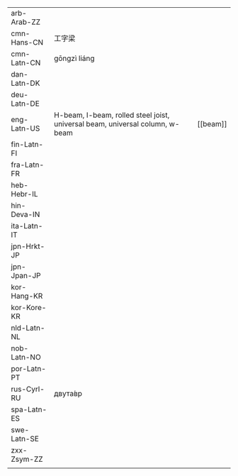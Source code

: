 | | | |
|-|-|-|
| arb-Arab-ZZ |  |  |
| cmn-Hans-CN | 工字梁 |  |
| cmn-Latn-CN | gōngzì liáng |  |
| dan-Latn-DK |  |  |
| deu-Latn-DE |  |  |
| eng-Latn-US | H-beam, I-beam, rolled steel joist, universal beam, universal column, w-beam | [[beam]] |
| fin-Latn-FI |  |  |
| fra-Latn-FR |  |  |
| heb-Hebr-IL |  |  |
| hin-Deva-IN |  |  |
| ita-Latn-IT |  |  |
| jpn-Hrkt-JP |  |  |
| jpn-Jpan-JP |  |  |
| kor-Hang-KR |  |  |
| kor-Kore-KR |  |  |
| nld-Latn-NL |  |  |
| nob-Latn-NO |  |  |
| por-Latn-PT |  |  |
| rus-Cyrl-RU | двута́вр |  |
| spa-Latn-ES |  |  |
| swe-Latn-SE |  |  |
| zxx-Zsym-ZZ |  |  |
|  |  |  |